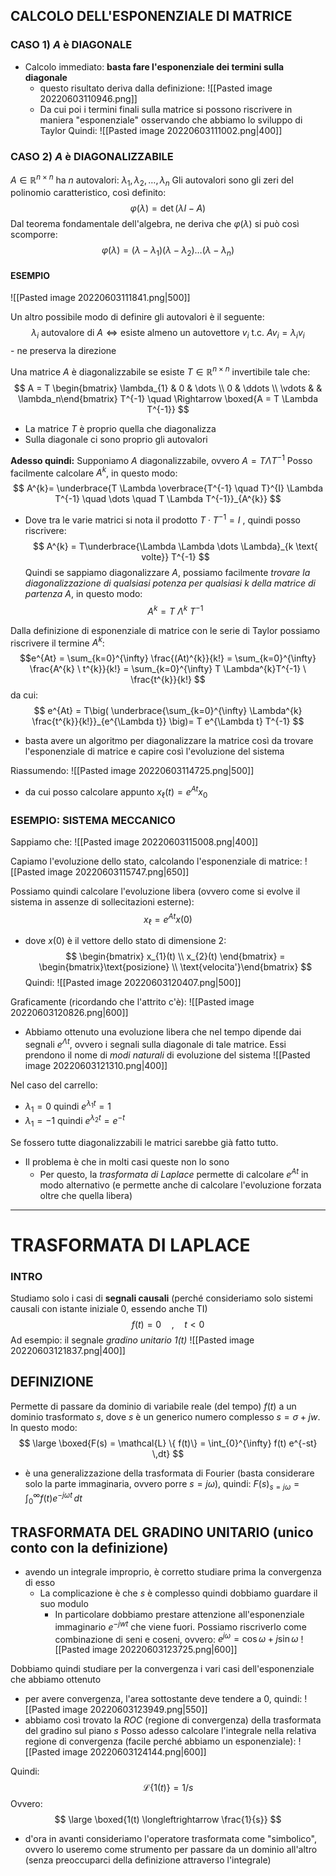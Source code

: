 ## CALCOLO DELL'ESPONENZIALE DI MATRICE

### CASO 1) $A$ è DIAGONALE
- Calcolo immediato: **basta fare l'esponenziale dei termini sulla diagonale**
	- questo risultato deriva dalla definizione:
![[Pasted image 20220603110946.png]]
	- Da cui poi i termini finali sulla matrice si possono riscrivere in maniera "esponenziale" osservando che abbiamo lo sviluppo di Taylor
Quindi:
![[Pasted image 20220603111002.png|400]]

### CASO 2) $A$ è DIAGONALIZZABILE
$A \in \mathbb{R}^{n\times n}$ ha $n$ autovalori: $\lambda_{1},\lambda_{2},\dots,\lambda_{n}$
Gli autovalori sono gli zeri del polinomio caratteristico, così definito:
$$
\varphi(\lambda) = \det (\lambda I - A)
$$
Dal teorema fondamentale dell'algebra, ne deriva che $\varphi(\lambda)$ si può così scomporre:
$$
\varphi(\lambda) = (\lambda-\lambda_{1}) (\lambda-\lambda_{2}) \dots (\lambda-\lambda_{n}) 
$$
#### ESEMPIO
![[Pasted image 20220603111841.png|500]]

Un altro possibile modo di definire gli autovalori è il seguente:
$$
\lambda_{i} \text{ autovalore di } A \iff \text{esiste almeno un autovettore } v_{i}  \text{ t.c. } Av_{i} = \lambda_{i}v_{i}
$$
	- ne preserva la direzione


Una matrice $A$ è diagonalizzabile se esiste $T \in \mathbb{R}^{n\times n}$ invertibile tale che:
$$
A = T \begin{bmatrix} \lambda_{1} & 0 & \dots \\ 0 & \ddots  \\ \vdots  &  & \lambda_n\end{bmatrix} T^{-1} \quad \Rightarrow \boxed{A = T \Lambda T^{-1}} 
$$
- La matrice $T$ è proprio quella che diagonalizza
- Sulla diagonale ci sono proprio gli autovalori


**Adesso quindi:**
Supponiamo $A$ diagonalizzabile, ovvero $A = T \Lambda T^{-1}$
Posso facilmente calcolare $A^{k}$, in questo modo:
$$
A^{k}=  \underbrace{T \Lambda \overbrace{T^{-1} \quad T}^{I} \Lambda T^{-1} \quad \dots \quad T \Lambda T^{-1}}_{A^{k}}
$$
- Dove tra le varie matrici si nota il prodotto $T \cdot T^{-1} = I$ , quindi posso riscrivere:
$$
A^{k} = T\underbrace{\Lambda \Lambda \dots \Lambda}_{k \text{ volte}} T^{-1} 
$$
Quindi se sappiamo diagonalizzare $A$, possiamo facilmente *trovare la diagonalizzazione di qualsiasi potenza per qualsiasi $k$ della matrice di partenza $A$*, in questo modo:
$$
A^{k} = T \ \Lambda^{k}\ T^{-1}
$$

Dalla definizione di esponenziale di matrice con le serie di Taylor possiamo riscrivere il termine $A^{k}$:
$$e^{At} = \sum_{k=0}^{\infty} \frac{(At)^{k}}{k!} = \sum_{k=0}^{\infty} \frac{A^{k} \ t^{k}}{k!} = \sum_{k=0}^{\infty} T \Lambda^{k}T^{-1} \ \frac{t^{k}}{k!}
$$
da cui:
$$
e^{At} = T\big( \underbrace{\sum_{k=0}^{\infty} \Lambda^{k} \frac{t^{k}}{k!}}_{e^{\Lambda t}}  \big)= T e^{\Lambda t} T^{-1}
$$
- basta avere un algoritmo per diagonalizzare la matrice così da trovare l'esponenziale di matrice e capire così l'evoluzione del sistema

Riassumendo:
![[Pasted image 20220603114725.png|500]]
- da cui posso calcolare appunto $x_{\ell}(t) = e^{At}x_{0}$

### ESEMPIO: SISTEMA MECCANICO
Sappiamo che:
![[Pasted image 20220603115008.png|400]]

Capiamo l'evoluzione dello stato, calcolando l'esponenziale di matrice:
![[Pasted image 20220603115747.png|650]]

Possiamo quindi calcolare l'evoluzione libera (ovvero come si evolve il sistema in assenze di sollecitazioni esterne):
$$
x_{\ell} = e^{At}x(0)
$$
- dove $x(0)$ è il vettore dello stato di dimensione $2$:
$$
\begin{bmatrix} x_{1}(t) \\ x_{2}(t) \end{bmatrix} = \begin{bmatrix}\text{posizione} \\ \text{velocita'}\end{bmatrix}
$$
Quindi:
![[Pasted image 20220603120407.png|500]]

Graficamente (ricordando che l'attrito c'è):
![[Pasted image 20220603120826.png|600]]

- Abbiamo ottenuto una evoluzione libera che nel tempo dipende dai segnali $e^{\Lambda t}$, ovvero i segnali sulla diagonale di tale matrice. Essi prendono il nome di *modi naturali* di evoluzione del sistema
![[Pasted image 20220603121310.png|400]]

Nel caso del carrello:
- $\lambda_{1}= 0$ quindi $e^{\lambda_{1}t} = 1$
- $\lambda_{1}= -1$ quindi $e^{\lambda_{2}t} = e^{-t}$


Se fossero tutte diagonalizzabili le matrici sarebbe già fatto tutto.
- Il problema è che in molti casi queste non lo sono
	- Per questo, la *trasformata di Laplace* permette di calcolare $e^{At}$ in modo alternativo (e permette anche di calcolare l'evoluzione forzata oltre che quella libera)


---
# TRASFORMATA DI LAPLACE

### INTRO
Studiamo solo i casi di **segnali causali** (perché consideriamo solo sistemi causali con istante iniziale $0$, essendo anche TI)
$$
f(t) = 0  \quad , \quad t <0
$$
Ad esempio: il segnale *gradino unitario $1(t)$*
![[Pasted image 20220603121837.png|400]]


## DEFINIZIONE
Permette di passare da dominio di variabile reale (del tempo) $f(t)$ a un dominio trasformato $s$, dove $s$ è un generico numero complesso $s = \sigma + jw$. In questo modo:
$$
\large \boxed{F(s) = \mathcal{L} \{ f(t)\} = \int_{0}^{\infty} f(t) e^{-st} \,dt}
$$
- è una generalizzazione della trasformata di Fourier (basta considerare solo la parte immaginaria, ovvero porre $s = j \omega$), quindi: $\displaystyle F(s)_{s=j \omega} = \int_{0}^{\infty} f(t) e^{-j \omega t} \,dt$

## TRASFORMATA DEL GRADINO UNITARIO (unico conto con la definizione)
- avendo un integrale improprio, è corretto studiare prima la convergenza di esso
	- La complicazione è che $s$ è complesso quindi dobbiamo guardare il suo modulo
		- In particolare dobbiamo prestare attenzione all'esponenziale immaginario $e^{-jwt}$ che viene fuori. Possiamo riscriverlo come combinazione di seni e coseni, ovvero: $e^{j \omega} = \cos \omega + j\sin \omega$
![[Pasted image 20220603123725.png|600]]

Dobbiamo quindi studiare per la convergenza i vari casi dell'esponenziale che abbiamo ottenuto
- per avere convergenza, l'area sottostante deve tendere a $0$, quindi:
![[Pasted image 20220603123949.png|550]]
- abbiamo così trovato la $ROC$ (regione di convergenza) della trasformata del gradino sul piano $s$
Posso adesso calcolare l'integrale nella relativa regione di convergenza (facile perché abbiamo un esponenziale):
![[Pasted image 20220603124144.png|600]]

Quindi:
$$
\mathcal{L}\{1(t)\} = 1/s
$$
Ovvero:
$$
\large \boxed{1(t) \longleftrightarrow \frac{1}{s}}
$$
- d'ora in avanti consideriamo l'operatore trasformata come "simbolico", ovvero lo useremo come strumento per passare da un dominio all'altro (senza preoccuparci della definizione attraverso l'integrale)